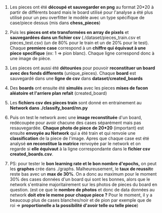 1) Les pieces ont été **découpé et sauvegarder en png** au format 20*20 à partir de différents board mais le board utilisé pour l'analyse a été plus utilisé pour un peu overfitter le modèle avec un type spécifique de case/piece dessus (mis dans **chess_pieces**)

2) Puis les **pieces ont ete transformées en array de pixels** et **sauvegardées dans un fichier csv** (./dataset/pieces_train.csv et pieces_test.csv) (un de 80% pour le train et un de 20% pour le test). Chaque **premiere case** correspond à un **chiffre qui équivaut à une piece specifique** (ex: 1 => pion blanc). Chaque ligne correspond donc à une image de pièce.

3) Les pieces ont aussi été **détourées** pour pouvoir **reconstituer un board avec des fonds differents** (unique_pieces). Chaque **board** est sauvegardé dans une **ligne de csv** dans **dataset/created_boards**

4) Des **boards** ont ensuite été **simulés** avec les pieces **mises de facon aléatoire et l'arriere plan refait** (created_board)

5) Les **fichiers csv des pieces train** sont donné en entrainement au **Network dans ./classify_board/nn.py**

6) Puis on test le network avec une **image reconstituée** d'un board, redécoupée pour avoir chacune des cases séparément mais pas resauvegardée. **Chaque photo de piece de 20*20** (important) est ensuite **envoyée au Network** qui a été train et qui renvoie une **classification** de la piece de l'image. Apres que chaque case est été analysé **on reconstitue la matrice** renvoyée par le network et on regarde si **elle équivaut** à la ligne correspondante dans le **fichier csv created_boards.csv**.

7) PS: pour tester le **bon learning rate et le bon nombre d'epochs,** on peut les **graphes** crée dans ./graphs. Malheureusement, le **taux de reussit**e reste bas avec un **max de 30%**. On a donc au maximum pour le moment 30% des cases données d'un board qui sont les bonnes, alors que le network s'entraine majoritairement sur les photos de pieces du board en question. (est ce que le **nombre de photos** et donc de data données au network **doit etre le meme pour chaque piece ?** Pour le moment, il y a beaucoup plus de cases blanches/noir et de pion par exemple que de roi => **proportionelle a la possibilité d'avoir telle ou telle piece**)